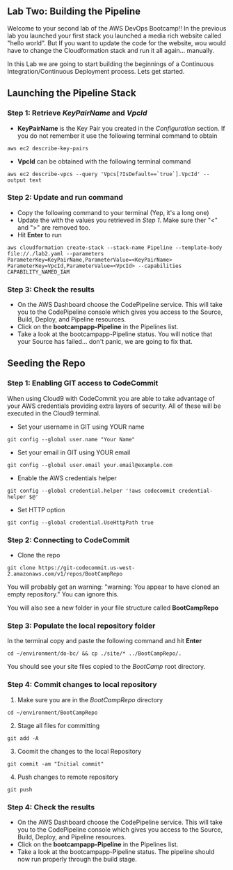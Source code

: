 ## Lab Two: Building the Pipeline
Welcome to your second lab of the AWS DevOps Bootcamp!! In the previous lab you 
launched your first stack you launched a media rich website called "hello world".
But If you want to update the code for the website, wou would have to change the 
Cloudformation stack and run it all again... manually.

In this Lab we are going to start building the beginnings of a Continuous Integration/Continuous Deployment
process. Lets get started.

## Launching the Pipeline Stack

### Step 1: Retrieve *KeyPairName* and *VpcId*
- **KeyPairName** is the Key Pair you created in the *Configuration* section. If you do not remember it use the following terminal command to obtain
```
aws ec2 describe-key-pairs
```
- **VpcId** can be obtained with the following terminal command
```
aws ec2 describe-vpcs --query 'Vpcs[?IsDefault==`true`].VpcId' --output text
```

### Step 2: Update and run command
- Copy the following command to your terminal (Yep, it's a long one)
- Update the <placeholders> with the values you retrieved in *Step 1*. Make sure ther "<" and ">" are removed too.
- Hit **Enter** to run
```
aws cloudformation create-stack --stack-name Pipeline --template-body file://./lab2.yaml --parameters ParameterKey=KeyPairName,ParameterValue=<KeyPairName> ParameterKey=VpcId,ParameterValue=<VpcId> --capabilities CAPABILITY_NAMED_IAM
```

### Step 3: Check the results
- On the AWS Dashboard choose the CodePipeline service. This will take you to the CodePipeline console which gives you access to the Source, Build, Deploy, and Pipeline resources.
- Click on the **bootcampapp-Pipeline** in the Pipelines list.
- Take a look at the bootcampapp-Pipeline status. You will notice that your Source has failed... don't panic, we are going to fix that.

## Seeding the Repo 

### Step 1: Enabling GIT access to CodeCommit
When using Cloud9 with CodeCommit you are able to take advantage of your AWS credentials
providing extra layers of security. All of these will be executed in the Cloud9 
terminal.

- Set your username in GIT using YOUR name
```
git config --global user.name "Your Name"
```
- Set your email in GIT using YOUR email
```
git config --global user.email your.email@example.com
```
- Enable the AWS credentials helper
```
git config --global credential.helper '!aws codecommit credential-helper $@'
```
- Set HTTP option
```
git config --global credential.UseHttpPath true
```

### Step 2: Connecting to CodeCommit
- Clone the repo
```
git clone https://git-codecommit.us-west-2.amazonaws.com/v1/repos/BootCampRepo
```
You will probably get an warning: "warning: You appear to have cloned an empty repository." 
You can ignore this.

You will also see a new folder in your file structure called **BootCampRepo**

### Step 3: Populate the local repository folder
In the terminal copy and paste the following command and hit **Enter**
```
cd ~/environment/do-bc/ && cp ./site/* ../BootCampRepo/.
```
You should see your site files copied to the *BootCamp* root directory.

### Step 4: Commit changes to local repository
1. Make sure you are in the *BootCampRepo* directory
```
cd ~/environment/BootCampRepo
```
2. Stage all files for committing
```
git add -A
```
3. Coomit the changes to the local Repository
```
git commit -am "Initial commit"
```
4. Push changes to remote repository
```
git push
```

### Step 4: Check the results
- On the AWS Dashboard choose the CodePipeline service. This will take you to the CodePipeline console which gives you access to the Source, Build, Deploy, and Pipeline resources.
- Click on the **bootcampapp-Pipeline** in the Pipelines list.
- Take a look at the bootcampapp-Pipeline status. The pipeline should now run properly through the build stage.